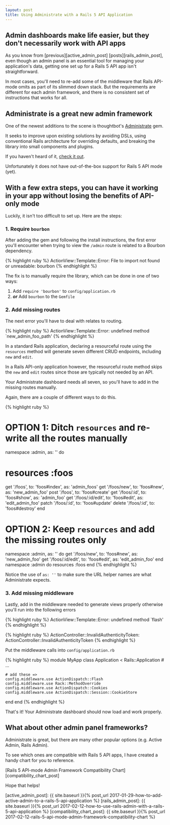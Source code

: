 ```yaml
---
layout: post
title: Using Administrate with a Rails 5 API Application
---
```


## Admin dashboards make life easier, but they don't necessarily work with API apps

As you know from [previous][active_admin_post] [posts][rails_admin_post], 
even though an admin panel is an essential tool for managing your application's data,
getting one set up for a Rails 5 API app isn't straightforward. 

In most cases, you'll need to re-add some of the middleware that Rails API-mode omits as part of its slimmed down stack.
But the requirements are different for each admin framework,
and there is no consistent set of instructions that works for all.

## Administrate is a great new admin framework

One of the newest additions to the scene is thoughtbot's [Administrate][administrate_gem] gem.

It seeks to improve upon existing solutions by avoiding DSLs, 
using conventional Rails architecture for overriding defaults, 
and breaking the library into small components and plugins.

If you haven't heard of it, [check it out][administrate_announcement].

Unfortunately it does not have out-of-the-box support for Rails 5 API mode (yet).

## With a few extra steps, you can have it working in your app without losing the benefits of API-only mode

Luckily, it isn't too difficult to set up.
Here are the steps:

### 1. Require `bourbon`

After adding the gem and following the install instructions, the first error you'll encounter when trying to view the `/admin` route is related to a Bourbon dependency.

{% highlight ruby %}
ActionView::Template::Error: File to import not found or unreadable: bourbon
{% endhighlight %}

The fix is to manually require the library,
which can be done in one of two ways:

1. Add `require 'bourbon'` to `config/application.rb`
1. ***or*** Add `bourbon` to the `Gemfile`

### 2. Add missing routes

The next error you'll have to deal with relates to routing.

{% highlight ruby %}
ActionView::Template::Error: undefined method `new_admin_foo_path'
{% endhighlight %}

In a standard Rails application,
declaring a resourceful route using the `resources` method will generate seven different CRUD endpoints, including `new` and `edit`.

In a Rails API-only application however,
the resourceful route method skips the `new` and `edit` routes since those are typically not needed by an API. 

Your Administrate dashboard needs all seven, so you'll have to add in the missing routes manually.

Again, there are a couple of different ways to do this.

{% highlight ruby %}
# OPTION 1: Ditch `resources` and re-write all the routes manually
namespace :admin, as: '' do
  # resources :foos
  get '/foos', to: 'foos#index', as: 'admin_foos'
  get '/foos/new', to: 'foos#new', as: 'new_admin_foo'
  post '/foos', to: 'foos#create'
  get '/foos/:id', to: 'foos#show', as: 'admin_foo'
  get '/foos/:id/edit', to: 'foos#edit', as: 'edit_admin_foo'
  patch '/foos/:id', to: 'foos#update'
  delete '/foos/:id', to: 'foos#destroy'
end

# OPTION 2: Keep `resources` and add the missing routes only 
namespace :admin, as: '' do
  get '/foos/new', to: 'foos#new', as: 'new_admin_foo'
  get '/foos/:id/edit', to: 'foos#edit', as: 'edit_admin_foo'
end
namespace :admin do
  resources :foos
end
{% endhighlight %}

Notice the use of `as: ''` to make sure the URL helper names are what Administrate expects.

### 3. Add missing middleware

Lastly, add in the middleware needed to generate views properly otherwise you'll run into the following errors

{% highlight ruby %}
ActionView::Template::Error: undefined method `flash'
{% endhighlight %}

{% highlight ruby %}
ActionController::InvalidAuthenticityToken: ActionController::InvalidAuthenticityToken
{% endhighlight %}

Put the middleware calls into `config/application.rb`

{% highlight ruby %}
module MyApp
  class Application < Rails::Application
    # ...

    # add these =>
    config.middleware.use ActionDispatch::Flash
    config.middleware.use Rack::MethodOverride
    config.middleware.use ActionDispatch::Cookies
    config.middleware.use ActionDispatch::Session::CookieStore
  end
end
{% endhighlight %}

That's it!
Your Administrate dashboard should now load and work properly.

## What about other admin panel frameworks?

Administrate is great,
but there are many other popular options (e.g. Active Admin, Rails Admin).

To see which ones are compatible with Rails 5 API apps,
I have created a handy chart for you to reference.

[Rails 5 API-mode Admin Framework Compatibility Chart][compatibility_chart_post]

Hope that helps!

[administrate_announcement]: https://robots.thoughtbot.com/announcing-administrate
[administrate_gem]: https://github.com/thoughtbot/administrate
[active_admin_post]: {{ site.baseurl }}{% post_url 2017-01-29-how-to-add-active-admin-to-a-rails-5-api-application %}
[rails_admin_post]: {{ site.baseurl }}{% post_url 2017-02-12-how-to-use-rails-admin-with-a-rails-5-api-application %}
[compatibility_chart_post]: {{ site.baseurl }}{% post_url 2017-02-12-rails-5-api-mode-admin-framework-compatibility-chart %}
